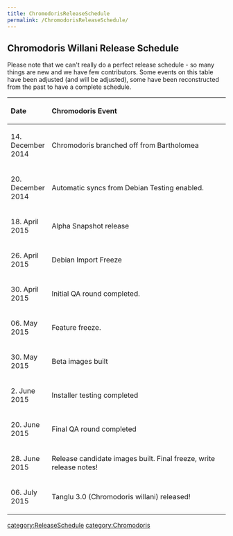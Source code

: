 ```yaml
---
title: ChromodorisReleaseSchedule
permalink: /ChromodorisReleaseSchedule/
---
```


Chromodoris Willani Release Schedule
------------------------------------

Please note that we can't really do a perfect release schedule - so many things are new and we have few contributors. Some events on this table have been adjusted (and will be adjusted), some have been reconstructed from the past to have a complete schedule.

<table>
<colgroup>
<col width="14%" />
<col width="86%" />
</colgroup>
<thead>
<tr class="header">
<th align="left"><p>Date</p></th>
<th align="left"><p>Chromodoris Event</p></th>
</tr>
</thead>
<tbody>
<tr class="odd">
<td align="left"><p>14. December 2014</p></td>
<td align="left"><p>Chromodoris branched off from Bartholomea</p></td>
</tr>
<tr class="even">
<td align="left"><p>20. December 2014</p></td>
<td align="left"><p>Automatic syncs from Debian Testing enabled.</p></td>
</tr>
<tr class="odd">
<td align="left"><p>18. April 2015</p></td>
<td align="left"><p>Alpha Snapshot release</p></td>
</tr>
<tr class="even">
<td align="left"><p>26. April 2015</p></td>
<td align="left"><p>Debian Import Freeze</p></td>
</tr>
<tr class="odd">
<td align="left"><p>30. April 2015</p></td>
<td align="left"><p>Initial QA round completed.</p></td>
</tr>
<tr class="even">
<td align="left"><p>06. May 2015</p></td>
<td align="left"><p>Feature freeze.</p></td>
</tr>
<tr class="odd">
<td align="left"><p>30. May 2015</p></td>
<td align="left"><p>Beta images built</p></td>
</tr>
<tr class="even">
<td align="left"><p>2. June 2015</p></td>
<td align="left"><p>Installer testing completed</p></td>
</tr>
<tr class="odd">
<td align="left"><p>20. June 2015</p></td>
<td align="left"><p>Final QA round completed</p></td>
</tr>
<tr class="even">
<td align="left"><p>28. June 2015</p></td>
<td align="left"><p>Release candidate images built. Final freeze, write release notes!</p></td>
</tr>
<tr class="odd">
<td align="left"><p>06. July 2015</p></td>
<td align="left"><p>Tanglu 3.0 (Chromodoris willani) released!</p></td>
</tr>
</tbody>
</table>

[category:ReleaseSchedule](/category:ReleaseSchedule "wikilink") [category:Chromodoris](/category:Chromodoris "wikilink")